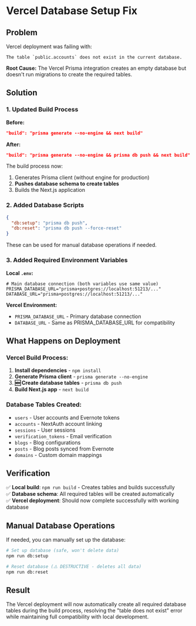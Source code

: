 # Vercel Database Setup Fix

## Problem

Vercel deployment was failing with:
```
The table `public.accounts` does not exist in the current database.
```

**Root Cause:** The Vercel Prisma integration creates an empty database but doesn't run migrations to create the required tables.

## Solution

### 1. Updated Build Process

**Before:**
```json
"build": "prisma generate --no-engine && next build"
```

**After:**
```json
"build": "prisma generate --no-engine && prisma db push && next build"
```

The build process now:
1. Generates Prisma client (without engine for production)
2. **Pushes database schema to create tables**
3. Builds the Next.js application

### 2. Added Database Scripts

```json
{
  "db:setup": "prisma db push",
  "db:reset": "prisma db push --force-reset"
}
```

These can be used for manual database operations if needed.

### 3. Added Required Environment Variables

**Local `.env`:**
```env
# Main database connection (both variables use same value)
PRISMA_DATABASE_URL="prisma+postgres://localhost:51213/..."
DATABASE_URL="prisma+postgres://localhost:51213/..."
```

**Vercel Environment:**
- `PRISMA_DATABASE_URL` - Primary database connection
- `DATABASE_URL` - Same as PRISMA_DATABASE_URL for compatibility

## What Happens on Deployment

### Vercel Build Process:
1. **Install dependencies** - `npm install`
2. **Generate Prisma client** - `prisma generate --no-engine`
3. **🆕 Create database tables** - `prisma db push`
4. **Build Next.js app** - `next build`

### Database Tables Created:
- `users` - User accounts and Evernote tokens
- `accounts` - NextAuth account linking
- `sessions` - User sessions
- `verification_tokens` - Email verification
- `blogs` - Blog configurations
- `posts` - Blog posts synced from Evernote
- `domains` - Custom domain mappings

## Verification

✅ **Local build**: `npm run build` - Creates tables and builds successfully  
✅ **Database schema**: All required tables will be created automatically  
✅ **Vercel deployment**: Should now complete successfully with working database  

## Manual Database Operations

If needed, you can manually set up the database:

```bash
# Set up database (safe, won't delete data)
npm run db:setup

# Reset database (⚠️ DESTRUCTIVE - deletes all data)
npm run db:reset
```

## Result

The Vercel deployment will now automatically create all required database tables during the build process, resolving the "table does not exist" error while maintaining full compatibility with local development.
